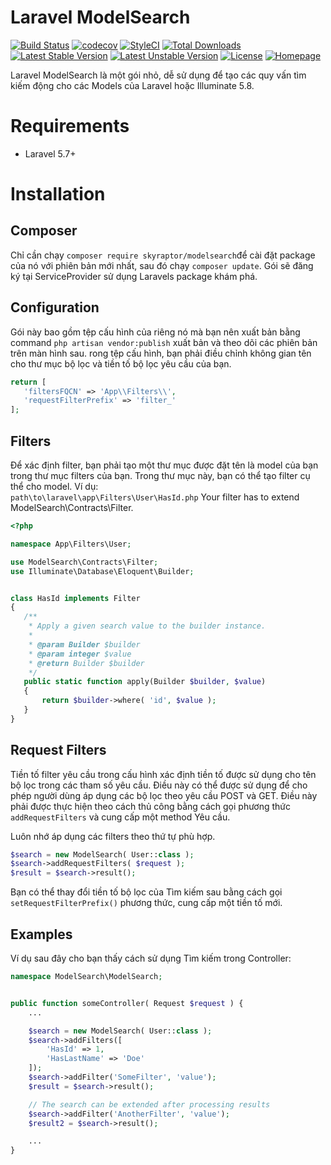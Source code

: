 # Laravel ModelSearch
[![Build Status](https://travis-ci.org/bumbummen99/laravel-modelsearch.png?branch=master)](https://travis-ci.org/bumbummen99/laravel-modelsearch)
[![codecov](https://codecov.io/gh/bumbummen99/laravel-modelsearch/branch/master/graph/badge.svg)](https://codecov.io/gh/bumbummen99/laravel-modelsearch)
[![StyleCI](https://styleci.io/repos/159666547/shield?branch=master)](https://styleci.io/repos/159666547)
[![Total Downloads](https://poser.pugx.org/skyraptor/modelsearch/downloads.png)](https://packagist.org/packages/skyraptor/modelsearch)
[![Latest Stable Version](https://poser.pugx.org/skyraptor/modelsearch/v/stable)](https://packagist.org/packages/skyraptor/modelsearch)
[![Latest Unstable Version](https://poser.pugx.org/skyraptor/modelsearch/v/unstable)](https://packagist.org/packages/skyraptor/modelsearch)
[![License](https://poser.pugx.org/skyraptor/modelsearch/license)](https://packagist.org/packages/skyraptor/modelsearch)
[![Homepage](https://img.shields.io/badge/homepage-skyraptor.eu-informational.svg?style=flat&logo=appveyor)](https://skyraptor.eu)

 Laravel ModelSearch là một gói nhỏ, dễ sử dụng để tạo các quy vấn tìm kiếm động cho các Models của Laravel hoặc Illuminate 5.8.

 # Requirements
 - Laravel 5.7+

 # Installation
 ## Composer

 Chỉ cần chạy ```composer require skyraptor/modelsearch```để cài đặt package của nó với phiên bản mới nhất, sau đó chạy ```composer update```. Gói sẽ đăng ký tại ServiceProvider sử dụng Laravels package khám phá.

## Configuration

 Gói này bao gồm tệp cấu hình của riêng nó mà bạn nên xuất bản bằng command ```php artisan vendor:publish``` xuất bản và theo dõi các phiên bản trên màn hình sau. rong tệp cấu hình, bạn phải điều chỉnh không gian tên cho thư mục bộ lọc và tiền tố bộ lọc yêu cầu của bạn.

 ```php
return [
    'filtersFQCN' => 'App\\Filters\\',
    'requestFilterPrefix' => 'filter_'
];
 ```

## Filters


 Để xác định filter, bạn phải tạo một thư mục được đặt tên là model của bạn trong thư mục filters của bạn. Trong thư mục này, bạn có thể tạo filter cụ thể cho model.
 Ví dụ:   
 ```path\to\laravel\app\Filters\User\HasId.php```
 Your filter has to extend ModelSearch\Contracts\Filter.

 ```php
 <?php

namespace App\Filters\User;

use ModelSearch\Contracts\Filter;
use Illuminate\Database\Eloquent\Builder;


class HasId implements Filter
{
    /**
     * Apply a given search value to the builder instance.
     *
     * @param Builder $builder
     * @param integer $value
     * @return Builder $builder
     */
    public static function apply(Builder $builder, $value)
    {
        return $builder->where( 'id', $value );
    }
}
 ```


## Request Filters
 Tiền tố filter yêu cầu trong cấu hình xác định tiền tố được sử dụng cho tên bộ lọc trong các tham số yêu cầu. Điều này có thể được sử dụng để cho phép người dùng áp dụng các bộ lọc theo yêu cầu POST và GET. Điều này phải được thực hiện theo cách thủ công bằng cách gọi phương thức ```addRequestFilters``` và cung cấp một method Yêu cầu.

 Luôn nhớ áp dụng các filters theo thứ tự phù hợp.
 ```php
 $search = new ModelSearch( User::class );
 $search->addRequestFilters( $request );
 $result = $search->result();
 ```

Bạn có thể thay đổi tiền tố bộ lọc của Tìm kiếm sau bằng cách gọi ```setRequestFilterPrefix()``` phương thức, cung cấp một tiền tố mới.

## Examples

Ví dụ sau đây cho bạn thấy cách sử dụng Tìm kiếm trong Controller:

```php
namespace ModelSearch\ModelSearch;


public function someController( Request $request ) {
    ...

    $search = new ModelSearch( User::class );
    $search->addFilters([
        'HasId' => 1,
        'HasLastName' => 'Doe'
    ]);
    $search->addFilter('SomeFilter', 'value');
    $result = $search->result();

    // The search can be extended after processing results
    $search->addFilter('AnotherFilter', 'value');
    $result2 = $search->result();

    ...
}
```
